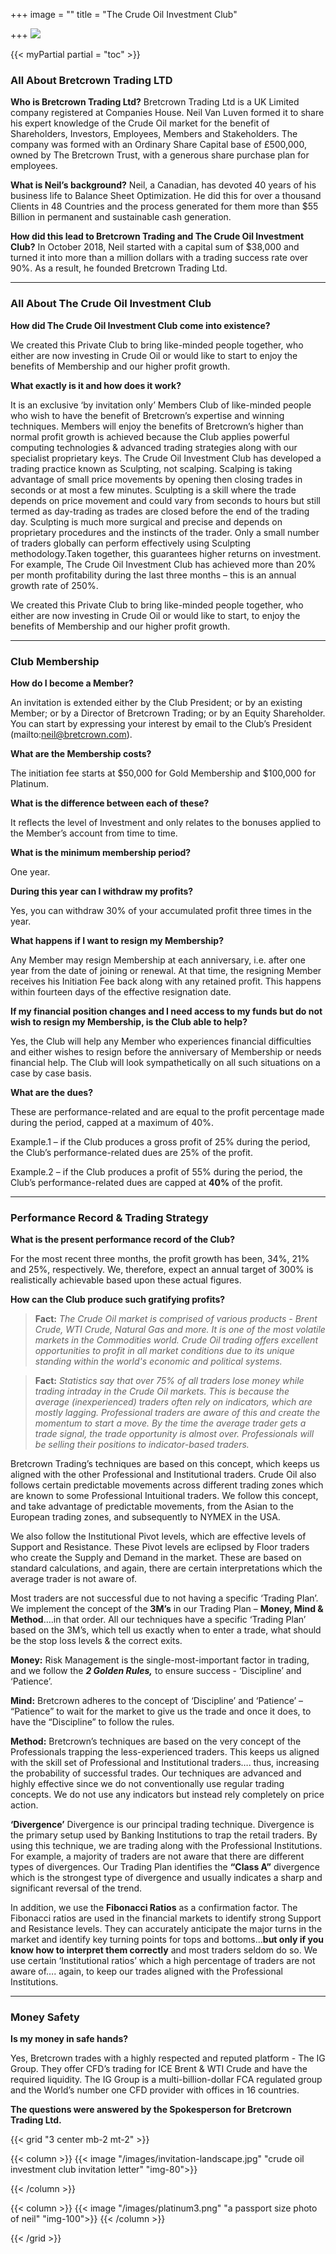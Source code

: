 +++
image = ""
title = "The Crude Oil Investment Club"

+++
![](/images/diverse.png)

{{< myPartial partial = "toc" >}}

### **All About Bretcrown Trading LTD**

**Who is Bretcrown Trading Ltd?**
Bretcrown Trading Ltd is a UK Limited company registered at Companies House. Neil Van Luven formed it to share his expert knowledge of the Crude Oil market for the benefit of Shareholders, Investors, Employees, Members and Stakeholders. The company was formed with an Ordinary Share Capital base of £500,000, owned by The Bretcrown Trust, with a generous share purchase plan for employees.

**What is Neil’s background?**
Neil, a Canadian, has devoted 40 years of his business life to Balance Sheet Optimization. He did this for over a thousand Clients in 48 Countries and the process generated for them more than $55 Billion in permanent and sustainable cash generation.

**How did this lead to Bretcrown Trading and The Crude Oil Investment Club?**
In October 2018, Neil started with a capital sum of $38,000 and turned it into more than a million dollars with a trading success rate over 90%. As a result, he founded Bretcrown Trading Ltd.

***

### **All About The Crude Oil Investment Club**

**How did The Crude Oil Investment Club come into existence?**

We created this Private Club to bring like-minded people together, who either are now investing in Crude Oil or would like to start to enjoy the benefits of Membership and our higher profit growth.

**What exactly is it and how does it work?**

It is an exclusive ‘by invitation only’ Members Club of like-minded people who wish to have the benefit of Bretcrown’s expertise and winning techniques. Members will enjoy the benefits of Bretcrown’s higher than normal profit growth is achieved because the Club applies powerful computing technologies & advanced trading strategies along with our specialist proprietary keys. The Crude Oil Investment Club has developed a trading practice known as Sculpting, not scalping. Scalping is taking advantage of small price movements by opening then closing trades in seconds or at most a few minutes. Sculpting is a skill where the trade depends on price movement and could vary from seconds to hours but still termed as day-trading as trades are closed before the end of the trading day. Sculpting is much more surgical and precise and depends on proprietary procedures and the instincts of the trader. Only a small number of traders globally can perform effectively using Sculpting methodology.Taken together, this guarantees higher returns on investment.
For example, The Crude Oil Investment Club has achieved more than 20% per month profitability during the last three months – this is an annual growth rate of 250%.

We created this Private Club to bring like-minded people together, who either are now investing in Crude Oil or would like to start, to enjoy the benefits of Membership and our higher profit growth.

***

### **Club Membership**

**How do I become a Member?**

An invitation is extended either by the Club President; or by an existing Member; or by a Director of Bretcrown Trading; or by an Equity Shareholder. You can start by expressing your interest by email to the Club’s President (mailto:neil@bretcrown.com).

**What are the Membership costs?**

The initiation fee starts at $50,000 for Gold Membership and $100,000 for Platinum.

**What is the difference between each of these?**

It reflects the level of Investment and only relates to the bonuses applied to the Member’s account from time to time.

**What is the minimum membership period?**

One year.

**During this year can I withdraw my profits?**

Yes, you can withdraw 30% of your accumulated profit three times in the year.

**What happens if I want to resign my Membership?**

Any Member may resign Membership at each anniversary, i.e. after one year from the date of joining or renewal. At that time, the resigning Member receives his Initiation Fee back along with any retained profit. This happens within fourteen days of the effective resignation date.

**If my financial position changes and I need access to my funds but do not wish to resign my Membership, is the Club able to help?**

Yes, the Club will help any Member who experiences financial difficulties and either wishes to resign before the anniversary of Membership or needs financial help. The Club will look sympathetically on all such situations on a case by case basis.

**What are the dues?**

These are performance-related and are equal to the profit percentage made during the period, capped at a maximum of 40%.

Example.1 – if the Club produces a gross profit of 25% during the period, the Club’s performance-related dues are 25% of the profit.

Example.2 – if the Club produces a profit of 55% during the period, the Club’s performance-related dues are capped at **40%** of the profit.

***

### **Performance Record & Trading Strategy**

**What is the present performance record of the Club?**

For the most recent three months, the profit growth has been, 34%, 21% and 25%, respectively. We, therefore, expect an annual target of 300% is realistically achievable based upon these actual figures.

**How can the Club produce such gratifying profits?**

> **Fact:** _The Crude Oil market is comprised of various products - Brent Crude, WTI Crude, Natural Gas and more. It is one of the most volatile markets in the Commodities world. Crude Oil trading offers excellent opportunities to profit in all market conditions due to its unique standing within the world's economic and political systems._

> **Fact:** _Statistics say that over 75% of all traders lose money while trading intraday in the Crude Oil markets. This is because the average (inexperienced) traders often rely on indicators, which are mostly lagging. Professional traders are aware of this and create the momentum to start a move. By the time the average trader gets a trade signal, the trade opportunity is almost over. Professionals will be selling their positions to indicator-based traders._

Bretcrown Trading’s techniques are based on this concept, which keeps us aligned with the other Professional and Institutional traders. Crude Oil also follows certain predictable movements across different trading zones which are known to some Professional Intuitional traders. We follow this concept, and take advantage of predictable movements, from the Asian to the European trading zones, and subsequently to NYMEX in the USA.

We also follow the Institutional Pivot levels, which are effective levels of Support and Resistance. These Pivot levels are eclipsed by Floor traders who create the Supply and Demand in the market. These are based on standard calculations, and again, there are certain interpretations which the average trader is not aware of.

Most traders are not successful due to not having a specific ‘Trading Plan’. We implement the concept of the **3M’s** in our Trading Plan – **Money, Mind & Method**….in that order. All our techniques have a specific ‘Trading Plan’ based on the 3M’s, which tell us exactly when to enter a trade, what should be the stop loss levels & the correct exits.

**Money:** Risk Management is the single-most-important factor in trading, and we follow the **_2 Golden Rules,_** to ensure success - ‘Discipline’ and ‘Patience’.

**Mind:** Bretcrown adheres to the concept of ‘Discipline’ and ‘Patience’ – “Patience” to wait for the market to give us the trade and once it does, to have the “Discipline” to follow the rules.

**Method:** Bretcrown’s techniques are based on the very concept of the Professionals trapping the less-experienced traders. This keeps us aligned with the skill set of Professional and Institutional traders…. thus, increasing the probability of successful trades. Our techniques are advanced and highly effective since we do not conventionally use regular trading concepts. We do not use any indicators but instead rely completely on price action.

**‘Divergence’** Divergence is our principal trading technique. Divergence is the primary setup used by Banking Institutions to trap the retail traders. By using this technique, we are trading along with the Professional Institutions. For example, a majority of traders are not aware that there are different types of divergences. Our Trading Plan identifies the **“Class A”** divergence which is the strongest type of divergence and usually indicates a sharp and significant reversal of the trend.

In addition, we use the **Fibonacci Ratios** as a confirmation factor. The Fibonacci ratios are used in the financial markets to identify strong Support and Resistance levels. They can accurately anticipate the major turns in the market and identify key turning points for tops and bottoms...**but only if you know how to interpret them correctly** and most traders seldom do so. We use certain ‘Institutional ratios’ which a high percentage of traders are not aware of…. again, to keep our trades aligned with the Professional Institutions.

***

### **Money Safety**

**Is my money in safe hands?**

Yes, Bretcrown trades with a highly respected and reputed platform - The IG Group. They offer CFD’s trading for ICE Brent & WTI Crude and have the required liquidity. The IG Group is a multi-billion-dollar FCA regulated group and the World’s number one CFD provider with offices in 16 countries.

**The questions were answered by the Spokesperson for Bretcrown Trading Ltd.**

{{< grid "3 center mb-2 mt-2" >}}

{{< column >}} {{< image "/images/invitation-landscape.jpg" "crude oil investment club invitation letter" "img-80">}}

{{< /column >}}

{{< column >}} {{< image "/images/platinum3.png" "a passport size photo of neil" "img-100">}} {{< /column >}}

{{< /grid >}}